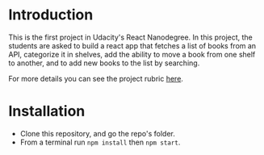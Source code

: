 # Introduction
This is the first project in Udacity's React Nanodegree. In this project, the students are asked to build a react app that fetches a list of books from an API, categorize it in shelves, add the ability to move a book from one shelf to another, and to add new books to the list by searching.

For more details you can see the project rubric [here](https://review.udacity.com/#!/rubrics/918/view).

# Installation
- Clone this repository, and go the repo's folder.
- From a terminal run `npm install` then `npm start`.
